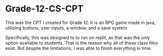 # Grade-12-CS-CPT
This was the CPT I created for Grade 12. It is an RPG game made in java, utilizing buttons, user inputs, a window, and a save system

Specifically, this was designed to to run on replit, as that was the only option available to students. That is the reason why all of these class files exist. But despite the limitations, I was able to finish everything in time.
